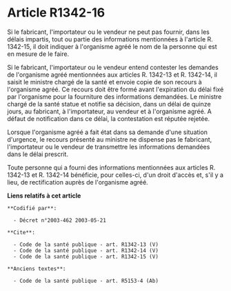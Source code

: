 # Article R1342-16

Si le fabricant, l'importateur ou le vendeur ne peut pas fournir, dans les délais impartis, tout ou partie des informations
mentionnées à l'article R. 1342-15, il doit indiquer à l'organisme agréé le nom de la personne qui est en mesure de le faire.

Si le fabricant, l'importateur ou le vendeur entend contester les demandes de l'organisme agréé mentionnées aux articles R.
1342-13 et R. 1342-14, il saisit le ministre chargé de la santé et envoie copie de son recours à l'organisme agréé. Ce
recours doit être formé avant l'expiration du délai fixé par l'organisme pour la fourniture des informations demandées. Le
ministre chargé de la santé statue et notifie sa décision, dans un délai de quinze jours, au fabricant, à l'importateur, au
vendeur et à l'organisme agréé. A défaut de notification dans ce délai, la contestation est réputée rejetée.

Lorsque l'organisme agréé a fait état dans sa demande d'une situation d'urgence, le recours présenté au ministre ne dispense
pas le fabricant, l'importateur ou le vendeur de transmettre les informations demandées dans le délai prescrit.

Toute personne qui a fourni des informations mentionnées aux articles R. 1342-13 et R. 1342-14 bénéficie, pour celles-ci,
d'un droit d'accès et, s'il y a lieu, de rectification auprès de l'organisme agréé.

**Liens relatifs à cet article**

	**Codifié par**:

	  - Décret n°2003-462 2003-05-21

	**Cite**:

	  - Code de la santé publique - art. R1342-13 (V)
	  - Code de la santé publique - art. R1342-14 (V)
	  - Code de la santé publique - art. R1342-15 (V)

	**Anciens textes**:

	  - Code de la santé publique - art. R5153-4 (Ab)
